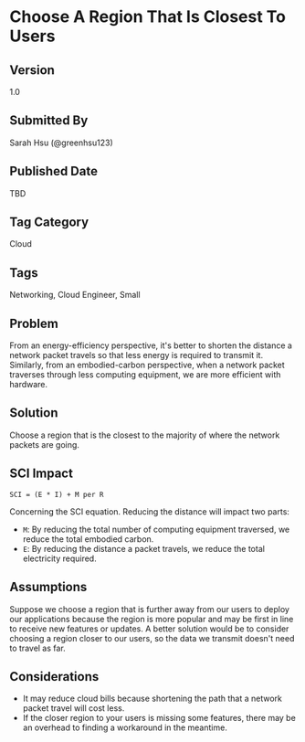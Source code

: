 # Choose A Region That Is Closest To Users

## Version
1.0

## Submitted By
Sarah Hsu (@greenhsu123)

## Published Date
TBD

## Tag Category
Cloud

## Tags
Networking, Cloud Engineer, Small

## Problem
From an energy-efficiency perspective, it's better to shorten the distance a network packet travels so that less energy is required to transmit it. Similarly, from an embodied-carbon perspective, when a network packet traverses through less computing equipment, we are more efficient with hardware. 

## Solution
Choose a region that is the closest to the majority of where the network packets are going. 

## SCI Impact
`SCI = (E * I) + M per R`

Concerning the SCI equation. Reducing the distance will impact two parts:

- `M`: By reducing the total number of computing equipment traversed, we reduce the total embodied carbon.
- `E`: By reducing the distance a packet travels, we reduce the total electricity required. 


## Assumptions
Suppose we choose a region that is further away from our users to deploy our applications because the region is more popular and may be first in line to receive new features or updates. A better solution would be to consider choosing a region closer to our users, so the data we transmit doesn't need to travel as far. 

## Considerations
- It may reduce cloud bills because shortening the path that a network packet travel will cost less. 
- If the closer region to your users is missing some features, there may be an overhead to finding a workaround in the meantime. 
